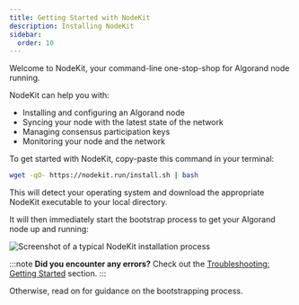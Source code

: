 ```yaml
---
title: Getting Started with NodeKit
description: Installing NodeKit
sidebar:
  order: 10
---
```


Welcome to NodeKit, your command-line one-stop-shop for Algorand node running.

NodeKit can help you with:

- Installing and configuring an Algorand node
- Syncing your node with the latest state of the network
- Managing consensus participation keys
- Monitoring your node and the network

To get started with NodeKit, copy-paste this command in your terminal:

```bash
wget -qO- https://nodekit.run/install.sh | bash
```

This will detect your operating system and download the appropriate NodeKit executable to your local directory.

It will then immediately start the bootstrap process to get your Algorand node up and running:

![Screenshot of a typical NodeKit installation process](/assets/nodekit-install.png)

:::note
**Did you encounter any errors?**
Check out the [Troubleshooting: Getting Started](/troubleshooting#getting-started-with-nodekit) section.
:::

Otherwise, read on for guidance on the bootstrapping process.
